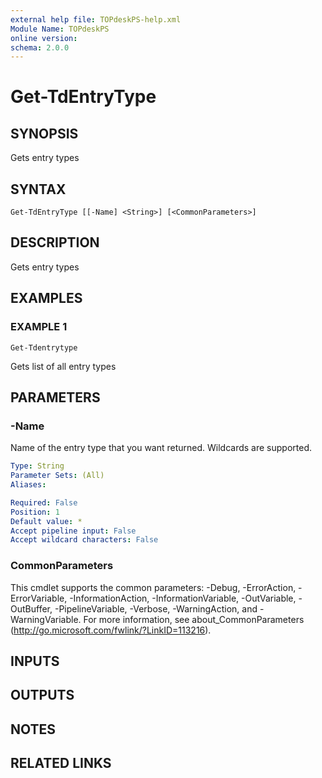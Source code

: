```yaml
---
external help file: TOPdeskPS-help.xml
Module Name: TOPdeskPS
online version:
schema: 2.0.0
---
```


# Get-TdEntryType

## SYNOPSIS
Gets entry types

## SYNTAX

```
Get-TdEntryType [[-Name] <String>] [<CommonParameters>]
```

## DESCRIPTION
Gets entry types

## EXAMPLES

### EXAMPLE 1
```
Get-Tdentrytype
```

Gets list of all entry types

## PARAMETERS

### -Name
Name of the entry type that you want returned.
Wildcards are supported.

```yaml
Type: String
Parameter Sets: (All)
Aliases:

Required: False
Position: 1
Default value: *
Accept pipeline input: False
Accept wildcard characters: False
```

### CommonParameters
This cmdlet supports the common parameters: -Debug, -ErrorAction, -ErrorVariable, -InformationAction, -InformationVariable, -OutVariable, -OutBuffer, -PipelineVariable, -Verbose, -WarningAction, and -WarningVariable.
For more information, see about_CommonParameters (http://go.microsoft.com/fwlink/?LinkID=113216).

## INPUTS

## OUTPUTS

## NOTES

## RELATED LINKS
